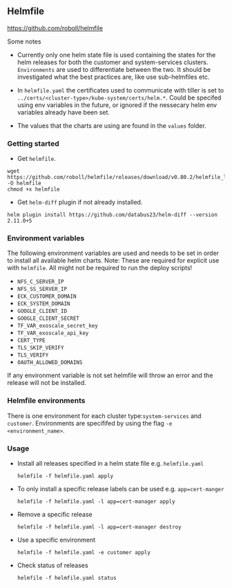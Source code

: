 ## Helmfile 

https://github.com/roboll/helmfile

Some notes

* Currently only one helm state file is used containing the states for the helm releases for both the customer and system-services clusters. `Environments` are used to differentiate between the two. It should be investigated what the best practices are, like use sub-helmfiles etc.

* In `helmfile.yaml` the certificates used to communicate with tiller is set to `../certs/<cluster-type>/kube-system/certs/helm.*`. Could be specifed using env variables in the future, or ignored if the nessecary helm env variables already have been set.  

* The values that the charts are using are found in the `values` folder.


### Getting started
- Get `helmfile`.

```
wget https://github.com/roboll/helmfile/releases/download/v0.80.2/helmfile_linux_amd64 -O helmfile
chmod +x helmfile
```

- Get `helm-diff` plugin if not already installed.

```
helm plugin install https://github.com/databus23/helm-diff --version 2.11.0+5
```
### Environment variables
The following environment variables are used and needs to be set in order to install all available helm charts.
Note: These are required for explicit use with `helmfile`. All might not be required to run the deploy scripts!

* `NFS_C_SERVER_IP`
* `NFS_SS_SERVER_IP`
* `ECK_CUSTOMER_DOMAIN`
* `ECK_SYSTEM_DOMAIN`
* `GOOGLE_CLIENT_ID`
* `GOOGLE_CLIENT_SECRET`
* `TF_VAR_exoscale_secret_key`
* `TF_VAR_exoscale_api_key`
* `CERT_TYPE`
* `TLS_SKIP_VERIFY`
* `TLS_VERIFY`
* `OAUTH_ALLOWED_DOMAINS`

If any environment variable is not set helmfile will throw an error and the release will not be installed. 

### Helmfile environments
There is one environment for each cluster type:`system-services` and `customer`. 
Environments are specififed by using the flag `-e <environment_name>`.

### Usage


* Install all releases specified in a helm state file e.g. `helmfile.yaml`
   
    `helmfile -f helmfile.yaml apply`

* To only install a specific release labels can be used e.g. `app=cert-manger`
   
    `helmfile -f helmfile.yaml -l app=cert-manager apply`

* Remove a specific release
    
    `helmfile -f helmfile.yaml -l app=cert-manager destroy`

* Use a specific environment
    
    `helmfile -f helmfile.yaml -e customer apply`

* Check status of releases
   
    `helmfile -f helmfile.yaml status`